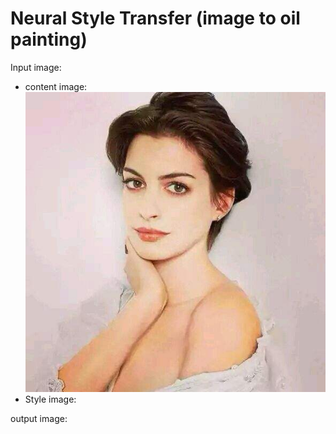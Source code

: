 # Neural Style Transfer (image to oil painting)
 Input image:
 * content image: ![anna](hathaway2.jpg)
 * Style image:
 
 output image:
